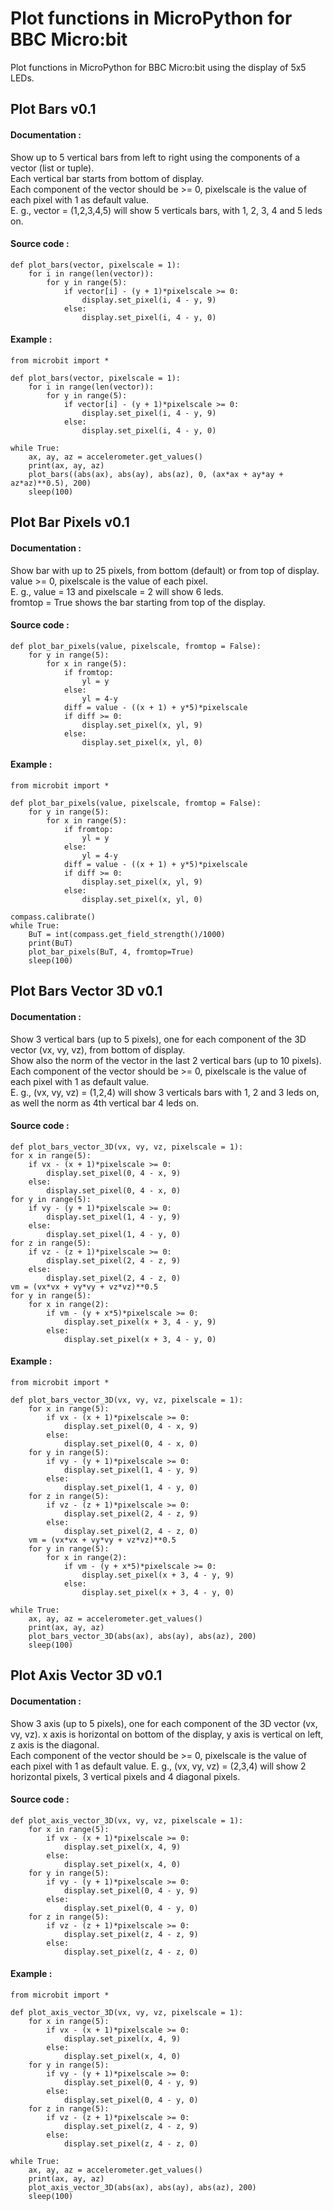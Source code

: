 # Plot functions in MicroPython for BBC Micro:bit
Plot functions in MicroPython for BBC Micro:bit using the display of 5x5 LEDs.

## Plot Bars v0.1
#### Documentation :  
Show up to 5 vertical bars from left to right using the components of a vector (list or tuple).  
Each vertical bar starts from bottom of display.  
Each component of the vector should be >= 0, pixelscale is the value of each pixel with 1 as default value.  
E. g., vector = (1,2,3,4,5) will show 5 verticals bars, with 1, 2, 3, 4 and 5 leds on.
#### Source code :
    def plot_bars(vector, pixelscale = 1):
        for i in range(len(vector)):
            for y in range(5):
                if vector[i] - (y + 1)*pixelscale >= 0:
                    display.set_pixel(i, 4 - y, 9)
                else:
                    display.set_pixel(i, 4 - y, 0)
#### Example :
    from microbit import *

    def plot_bars(vector, pixelscale = 1):
        for i in range(len(vector)):
            for y in range(5):
                if vector[i] - (y + 1)*pixelscale >= 0:
                    display.set_pixel(i, 4 - y, 9)
                else:
                    display.set_pixel(i, 4 - y, 0)

    while True:
        ax, ay, az = accelerometer.get_values()
        print(ax, ay, az)
        plot_bars((abs(ax), abs(ay), abs(az), 0, (ax*ax + ay*ay + az*az)**0.5), 200)
        sleep(100)
        
## Plot Bar Pixels v0.1
#### Documentation :
Show bar with up to 25 pixels, from bottom (default) or from top of display.  
value >= 0, pixelscale is the value of each pixel.  
E. g., value = 13 and pixelscale = 2 will show 6 leds.   
fromtop = True shows the bar starting from top of the display.
#### Source code :
    def plot_bar_pixels(value, pixelscale, fromtop = False):
        for y in range(5):
            for x in range(5):
                if fromtop:
                    yl = y
                else:
                    yl = 4-y
                diff = value - ((x + 1) + y*5)*pixelscale
                if diff >= 0:
                    display.set_pixel(x, yl, 9)
                else:
                    display.set_pixel(x, yl, 0)
#### Example :
    from microbit import *

    def plot_bar_pixels(value, pixelscale, fromtop = False):
        for y in range(5):
            for x in range(5):
                if fromtop:
                    yl = y
                else:
                    yl = 4-y
                diff = value - ((x + 1) + y*5)*pixelscale
                if diff >= 0:
                    display.set_pixel(x, yl, 9)
                else:
                    display.set_pixel(x, yl, 0)

    compass.calibrate()
    while True:
        BuT = int(compass.get_field_strength()/1000)
        print(BuT)
        plot_bar_pixels(BuT, 4, fromtop=True)
        sleep(100)
        
## Plot Bars Vector 3D v0.1
#### Documentation :  
Show 3 vertical bars (up to 5 pixels), one for each component of the 3D vector (vx, vy, vz), from bottom of display.  
Show also the norm of the vector in the last 2 vertical bars (up to 10 pixels).  
Each component of the vector should be >= 0, pixelscale is the value of each pixel with 1 as default value.  
E. g., (vx, vy, vz) = (1,2,4) will show 3 verticals bars with 1, 2 and 3 leds on, as well the norm as 4th vertical bar 4 leds on.  
#### Source code :
    def plot_bars_vector_3D(vx, vy, vz, pixelscale = 1):
    for x in range(5):
        if vx - (x + 1)*pixelscale >= 0:
            display.set_pixel(0, 4 - x, 9)
        else:
            display.set_pixel(0, 4 - x, 0)
    for y in range(5):
        if vy - (y + 1)*pixelscale >= 0:
            display.set_pixel(1, 4 - y, 9)
        else:
            display.set_pixel(1, 4 - y, 0)
    for z in range(5):
        if vz - (z + 1)*pixelscale >= 0:
            display.set_pixel(2, 4 - z, 9)
        else:
            display.set_pixel(2, 4 - z, 0)
    vm = (vx*vx + vy*vy + vz*vz)**0.5
    for y in range(5):
        for x in range(2):
            if vm - (y + x*5)*pixelscale >= 0:
                display.set_pixel(x + 3, 4 - y, 9)
            else:
                display.set_pixel(x + 3, 4 - y, 0)
#### Example :
    from microbit import *

    def plot_bars_vector_3D(vx, vy, vz, pixelscale = 1):
        for x in range(5):
            if vx - (x + 1)*pixelscale >= 0:
                display.set_pixel(0, 4 - x, 9)
            else:
                display.set_pixel(0, 4 - x, 0)
        for y in range(5):
            if vy - (y + 1)*pixelscale >= 0:
                display.set_pixel(1, 4 - y, 9)
            else:
                display.set_pixel(1, 4 - y, 0)
        for z in range(5):
            if vz - (z + 1)*pixelscale >= 0:
                display.set_pixel(2, 4 - z, 9)
            else:
                display.set_pixel(2, 4 - z, 0)
        vm = (vx*vx + vy*vy + vz*vz)**0.5
        for y in range(5):
            for x in range(2):
                if vm - (y + x*5)*pixelscale >= 0:
                    display.set_pixel(x + 3, 4 - y, 9)
                else:
                    display.set_pixel(x + 3, 4 - y, 0)

    while True:
        ax, ay, az = accelerometer.get_values()
        print(ax, ay, az)
        plot_bars_vector_3D(abs(ax), abs(ay), abs(az), 200)
        sleep(100)
        
## Plot Axis Vector 3D v0.1
#### Documentation :  
Show 3 axis (up to 5 pixels), one for each component of the 3D vector (vx, vy, vz).
x axis is horizontal on bottom of the display, y axis is vertical on left, z axis is the diagonal.  
Each component of the vector should be >= 0, pixelscale is the value of each pixel with 1 as default value.
E. g., (vx, vy, vz) = (2,3,4) will show 2 horizontal pixels, 3 vertical pixels and 4 diagonal pixels.
#### Source code :
    def plot_axis_vector_3D(vx, vy, vz, pixelscale = 1):
        for x in range(5):
            if vx - (x + 1)*pixelscale >= 0:
                display.set_pixel(x, 4, 9)
            else:
                display.set_pixel(x, 4, 0)
        for y in range(5):
            if vy - (y + 1)*pixelscale >= 0:
                display.set_pixel(0, 4 - y, 9)
            else:
                display.set_pixel(0, 4 - y, 0)
        for z in range(5):
            if vz - (z + 1)*pixelscale >= 0:
                display.set_pixel(z, 4 - z, 9)
            else:
                display.set_pixel(z, 4 - z, 0)
#### Example :
    from microbit import *

    def plot_axis_vector_3D(vx, vy, vz, pixelscale = 1):
        for x in range(5):
            if vx - (x + 1)*pixelscale >= 0:
                display.set_pixel(x, 4, 9)
            else:
                display.set_pixel(x, 4, 0)
        for y in range(5):
            if vy - (y + 1)*pixelscale >= 0:
                display.set_pixel(0, 4 - y, 9)
            else:
                display.set_pixel(0, 4 - y, 0)
        for z in range(5):
            if vz - (z + 1)*pixelscale >= 0:
                display.set_pixel(z, 4 - z, 9)
            else:
                display.set_pixel(z, 4 - z, 0)

    while True:
        ax, ay, az = accelerometer.get_values()
        print(ax, ay, az)
        plot_axis_vector_3D(abs(ax), abs(ay), abs(az), 200)
        sleep(100)
